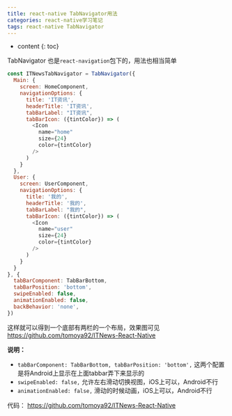 ```yaml
---
title: react-native TabNavigator用法
categories: react-native学习笔记
tags: react-native TabNavigator
--- 
```


* content
{: toc}

TabNavigator 也是`react-navigation`包下的，用法也相当简单





```js
const ITNewsTabNavigator = TabNavigator({
  Main: {
    screen: HomeComponent,
    navigationOptions: {
      title: 'IT资讯',
      headerTitle: 'IT资讯',
      tabBarLabel: "IT资讯",
      tabBarIcon: ({tintColor}) => (
        <Icon
          name="home"
          size={24}
          color={tintColor}
        />
      )
    }
  },
  User: {
    screen: UserComponent,
    navigationOptions: {
      title: '我的',
      headerTitle: '我的',
      tabBarLabel: "我的",
      tabBarIcon: ({tintColor}) => (
        <Icon
          name="user"
          size={24}
          color={tintColor}
        />
      )
    }
  }
}, {
  tabBarComponent: TabBarBottom,
  tabBarPosition: 'bottom',
  swipeEnabled: false,
  animationEnabled: false,
  backBehavior: 'none',
})
```

这样就可以得到一个底部有两栏的一个布局，效果图可见 https://github.com/tomoya92/ITNews-React-Native 

**说明：**

- `tabBarComponent: TabBarBottom, tabBarPosition: 'bottom',` 这两个配置是将Android上显示在上面tabbar弄下来显示的
- `swipeEnabled: false,` 允许左右滑动切换视图，iOS上可以，Android不行
- `animationEnabled: false,` 滑动的时候动画，iOS上可以，Android不行

代码： https://github.com/tomoya92/ITNews-React-Native 

